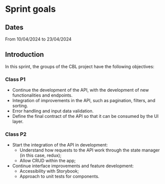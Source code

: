# Sprint goals

## Dates

From 10/04/2024 to 23/04/2024

## Introduction

In this sprint, the groups of the CBL project have the following objectives:

### Class P1

- Continue the development of the API, with the development of new functionalities and endpoints.
- Integration of improvements in the API, such as pagination, filters, and sorting.
- Error handling and input data validation.
- Define the final contract of the API so that it can be consumed by the UI layer.

### Class P2

- Start the integration of the API in development:
  - Understand how requests to the API work through the state manager (in this case, redux);
  - Allow CRUD within the app;
- Continue interface improvements and feature development:
    - Accessibility with Storybook;
    - Approach to unit tests for components.

